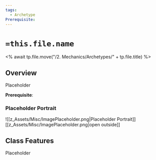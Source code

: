 ```yaml
---
tags:
  - Archetype
Prerequisite:
---
```

# `=this.file.name`
<% await tp.file.move("/2. Mechanics/Archetypes/" + tp.file.title) %>
## Overview
Placeholder

**Prerequisite**:

### Placeholder Portrait
![[z_Assets/Misc/ImagePlaceholder.png|Placeholder Portrait]]
[[z_Assets/Misc/ImagePlaceholder.png|open outside]]

## Class Features
Placeholder

